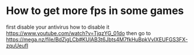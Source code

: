 # How to get more fps in some games
first disable your antivirus how to disable it https://www.youtube.com/watch?v=TjqzYG_01do
then go to https://mega.nz/file/BdZjgLCb#KUlAB3t6Jbts4M7fkHuBpkVvIXEUFGS3FX-zquUeufI
